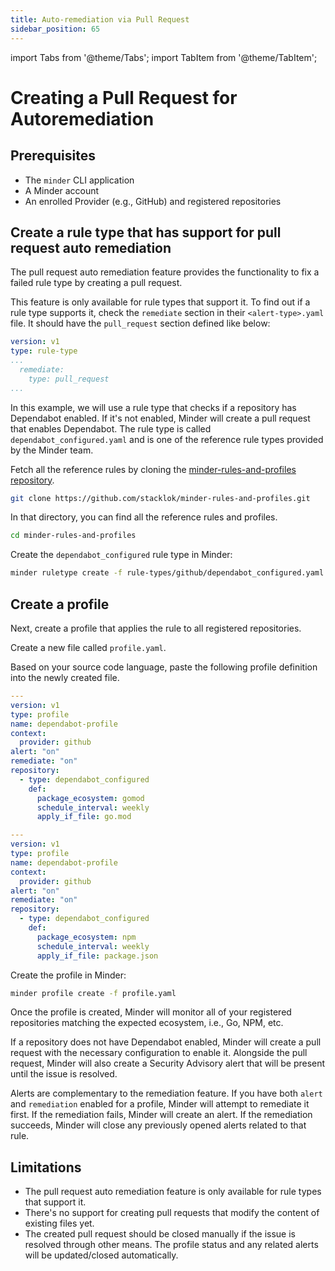 ```yaml
---
title: Auto-remediation via Pull Request
sidebar_position: 65
---
```


import Tabs from '@theme/Tabs';
import TabItem from '@theme/TabItem';

# Creating a Pull Request for Autoremediation

## Prerequisites

* The `minder` CLI application
* A Minder account
* An enrolled Provider (e.g., GitHub) and registered repositories

## Create a rule type that has support for pull request auto remediation

The pull request auto remediation feature provides the functionality to fix a failed rule type by creating a pull request. 

This feature is only available for rule types that support it. To find out if a rule type supports it, check the
`remediate` section in their `<alert-type>.yaml` file. It should have the `pull_request` section defined like below:

```yaml
version: v1
type: rule-type
...
  remediate:
    type: pull_request
...
```

In this example, we will use a rule type that checks if a repository has Dependabot enabled. If it's not enabled, Minder
will create a pull request that enables Dependabot. The rule type is called `dependabot_configured.yaml` and is one of 
the reference rule types provided by the Minder team.

Fetch all the reference rules by cloning the [minder-rules-and-profiles repository](https://github.com/stacklok/minder-rules-and-profiles).

```bash
git clone https://github.com/stacklok/minder-rules-and-profiles.git
```

In that directory, you can find all the reference rules and profiles.

```bash
cd minder-rules-and-profiles
```

Create the `dependabot_configured` rule type in Minder:

```bash
minder ruletype create -f rule-types/github/dependabot_configured.yaml
```

## Create a profile
Next, create a profile that applies the rule to all registered repositories.

Create a new file called `profile.yaml`.

Based on your source code language, paste the following profile definition into the newly created file.

<Tabs>
<TabItem value="go" label="Go" default>

```yaml
---
version: v1
type: profile
name: dependabot-profile
context:
  provider: github
alert: "on"
remediate: "on"
repository:
  - type: dependabot_configured
    def:
      package_ecosystem: gomod
      schedule_interval: weekly
      apply_if_file: go.mod
```

</TabItem>
<TabItem value="npm" label="NPM">

```yaml
---
version: v1
type: profile
name: dependabot-profile
context:
  provider: github
alert: "on"
remediate: "on"
repository:
  - type: dependabot_configured
    def:
      package_ecosystem: npm
      schedule_interval: weekly
      apply_if_file: package.json
```
</TabItem>
</Tabs>

Create the profile in Minder:

```bash
minder profile create -f profile.yaml
```

Once the profile is created, Minder will monitor all of your registered repositories matching the expected ecosystem,
i.e., Go, NPM, etc.

If a repository does not have Dependabot enabled, Minder will create a pull request with the necessary configuration
to enable it. Alongside the pull request, Minder will also create a Security Advisory alert that will be present until the issue
is resolved.

Alerts are complementary to the remediation feature. If you have both `alert` and `remediation` enabled for a profile,
Minder will attempt to remediate it first. If the remediation fails, Minder will create an alert. If the remediation
succeeds, Minder will close any previously opened alerts related to that rule.

## Limitations

* The pull request auto remediation feature is only available for rule types that support it.
* There's no support for creating pull requests that modify the content of existing files yet.
* The created pull request should be closed manually if the issue is resolved through other means. The profile status and any related alerts will be updated/closed automatically.
